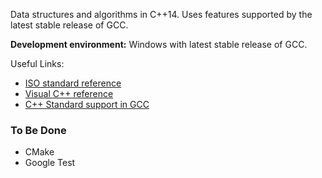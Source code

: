 Data structures and algorithms in C++14. Uses features supported by the latest
stable release of GCC. 

__Development environment:__ Windows with latest stable release of GCC.

Useful Links:
* [ISO standard reference](https://en.cppreference.com/w/)
* [Visual C++ reference](https://docs.microsoft.com/en-us/cpp/cpp/c-cpp-language-and-standard-libraries)
* [C++ Standard support in GCC](https://gcc.gnu.org/projects/cxx-status.html)

### To Be Done
* CMake
* Google Test
